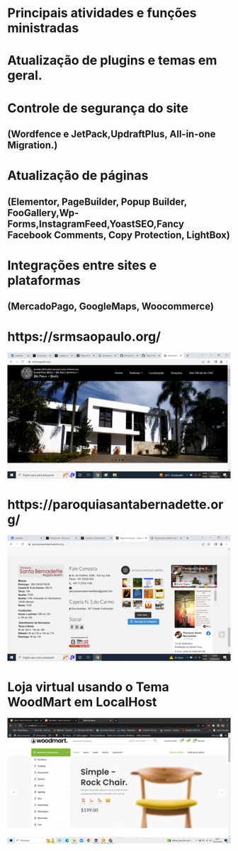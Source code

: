 
# Principais atividades e funções ministradas

# Atualização de plugins e temas em geral.

# Controle de segurança do site 
## (Wordfence e JetPack,UpdraftPlus, All-in-one Migration.)

# Atualização de páginas 
## (Elementor, PageBuilder, Popup Builder, FooGallery,Wp-Forms,InstagramFeed,YoastSEO,Fancy Facebook Comments, Copy Protection, LightBox)

# Integrações entre sites e plataformas
## (MercadoPago, GoogleMaps, Woocommerce)

<h1>https://srmsaopaulo.org/</h1>

![preview img](/preview.png)

#
#
#

<h1>https://paroquiasantabernadette.org/</h1>

![preview img](/preview2.png)

#
#
#

<h1>Loja virtual usando o Tema WoodMart em LocalHost</h1>

![preview img](/preview3.png)


